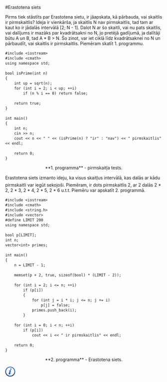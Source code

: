 #Erastotena siets

Pirms tiek stāstīts par Erastotena sietu, ir jāapskata, kā pārbauda, vai skaitlis ir pirmskaitlis? Ideja ir vienkārša, ja skaitlis N nav pirmskaitlis, tad tam ar kaut ko ir jādalās intervālā [2; N - 1]. Dalot N ar šo skaitli, vai nu pats skaitlis, vai dalījums ir mazāks par kvadrātsakni no N, jo pretējā gadījumā, ja dalītāji būtu A un B, tad A * B > N. Šo zinot, var iet ciklā līdz kvadrātsaknei no N un pārbaudīt, vai skaitlis ir pirmskaitlis. Piemēram skatīt 1. programmu.

```
#include <iostream>
#include <cmath>
using namespace std;

bool isPrime(int n)
{
    int up = sqrt(n);
    for (int i = 2; i < up; ++i)
        if (n % i == 0) return false;

    return true;
}

int main()
{
    int n;
    cin >> n;
    cout << n << " " << (isPrime(n) ? "ir" : "nav") << " pirmskaitlis" << endl;

    return 0;
}
```

<center>**1. programma** - pirmskaitļa tests.</center>

Erastotena siets izmanto ideju, ka visus skaitļus intervālā, kas dalās ar kādu pirmskaitli var iegūt sekojoši. Piemēram, ir dots pirmskaitlis 2, ar 2 dalās 2 * 2, 2 * 3, 2 * 4, 2 * 5, 2 * 6 u.t.t. Piemēru var apskatīt 2. programmā.

```
#include <iostream>
#include <cmath>
#include <string.h>
#include <vector>
#define LIMIT 200
using namespace std;

bool p[LIMIT];
int n;
vector<int> primes;

int main()
{
    n = LIMIT - 1;

    memset(p + 2, true, sizeof(bool) * (LIMIT - 2));

    for (int i = 2; i <= n; ++i)
        if (p[i])
        {
            for (int j = i * i; j <= n; j += i)
                p[j] = false;
            primes.push_back(i);
        }

    for (int i = 0; i < n; ++i)
        if (p[i])
            cout << i << " ir pirmskaitlis" << endl;

    return 0;
}
```

<center>**2. programma** - Erastotena siets.</center>

<a href="http://en.wikipedia.org/wiki/Sieve_of_Eratosthenes" target="_blank">![Vairāk informācija](/media/theory/information.png)</a>